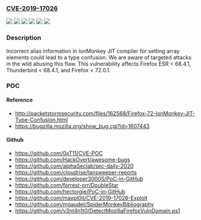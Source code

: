 ### [CVE-2019-17026](https://cve.mitre.org/cgi-bin/cvename.cgi?name=CVE-2019-17026)
![](https://img.shields.io/static/v1?label=Product&message=Firefox%20ESR&color=blue)
![](https://img.shields.io/static/v1?label=Product&message=Firefox&color=blue)
![](https://img.shields.io/static/v1?label=Product&message=Thunderbird&color=blue)
![](https://img.shields.io/static/v1?label=Version&message=%3C%2068.4.1%20&color=brighgreen)
![](https://img.shields.io/static/v1?label=Version&message=%3C%2072.0.1%20&color=brighgreen)
![](https://img.shields.io/static/v1?label=Vulnerability&message=IonMonkey%20type%20confusion%20with%20StoreElementHole%20and%20FallibleStoreElement&color=brighgreen)

### Description

Incorrect alias information in IonMonkey JIT compiler for setting array elements could lead to a type confusion. We are aware of targeted attacks in the wild abusing this flaw. This vulnerability affects Firefox ESR < 68.4.1, Thunderbird < 68.4.1, and Firefox < 72.0.1.

### POC

#### Reference
- http://packetstormsecurity.com/files/162568/Firefox-72-IonMonkey-JIT-Type-Confusion.html
- https://bugzilla.mozilla.org/show_bug.cgi?id=1607443

#### Github
- https://github.com/0xT11/CVE-POC
- https://github.com/HackOvert/awesome-bugs
- https://github.com/alphaSeclab/sec-daily-2020
- https://github.com/cloudrise/lansweeper-reports
- https://github.com/developer3000S/PoC-in-GitHub
- https://github.com/forrest-orr/DoubleStar
- https://github.com/hectorgie/PoC-in-GitHub
- https://github.com/maxpl0it/CVE-2019-17026-Exploit
- https://github.com/mgaudet/SpiderMonkeyBibliography
- https://github.com/v3nt4n1t0/DetectMozillaFirefoxVulnDomain.ps1

